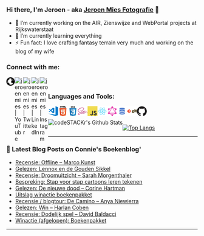 ### Hi there, I'm Jeroen - aka [Jeroen Mies Fotografie][website] 👋

- 🔭 I’m currently working on the AIR, Zienswijze and WebPortal projects at Rijkswaterstaat
- 🌱 I’m currently learning everything
- ⚡ Fun fact: I love crafting fantasy terrain very much and working on the blog of my wife

### Connect with me:

[<img align="left" alt="jeroenmies" width="22px" src="https://raw.githubusercontent.com/iconic/open-iconic/master/svg/globe.svg" />][website]
[<img align="left" alt="jeroenmies | YouTube" width="22px" src="https://cdn.jsdelivr.net/npm/simple-icons@v3/icons/youtube.svg" />][youtube]
[<img align="left" alt="jeroenmies | Twitter" width="22px" src="https://cdn.jsdelivr.net/npm/simple-icons@v3/icons/twitter.svg" />][twitter]
[<img align="left" alt="jeroenmies | LinkedIn" width="22px" src="https://cdn.jsdelivr.net/npm/simple-icons@v3/icons/linkedin.svg" />][linkedin]
[<img align="left" alt="jeroenmies | Instagram" width="22px" src="https://cdn.jsdelivr.net/npm/simple-icons@v3/icons/instagram.svg" />][instagram]

<br />

### Languages and Tools:

[<img align="left" alt="Visual Studio Code" width="26px" src="https://raw.githubusercontent.com/github/explore/80688e429a7d4ef2fca1e82350fe8e3517d3494d/topics/visual-studio-code/visual-studio-code.png" />][webdevplaylist]
[<img align="left" alt="HTML5" width="26px" src="https://raw.githubusercontent.com/github/explore/80688e429a7d4ef2fca1e82350fe8e3517d3494d/topics/html/html.png" />][webdevplaylist]
[<img align="left" alt="CSS3" width="26px" src="https://raw.githubusercontent.com/github/explore/80688e429a7d4ef2fca1e82350fe8e3517d3494d/topics/css/css.png" />][cssplaylist]
[<img align="left" alt="Sass" width="26px" src="https://raw.githubusercontent.com/github/explore/80688e429a7d4ef2fca1e82350fe8e3517d3494d/topics/sass/sass.png" />][cssplaylist]
[<img align="left" alt="JavaScript" width="26px" src="https://raw.githubusercontent.com/github/explore/80688e429a7d4ef2fca1e82350fe8e3517d3494d/topics/javascript/javascript.png" />][jsplaylist]
[<img align="left" alt="React" width="26px" src="https://raw.githubusercontent.com/github/explore/80688e429a7d4ef2fca1e82350fe8e3517d3494d/topics/react/react.png" />][reactplaylist]
[<img align="left" alt="GraphQL" width="26px" src="https://raw.githubusercontent.com/github/explore/80688e429a7d4ef2fca1e82350fe8e3517d3494d/topics/graphql/graphql.png" />][webdevplaylist]
[<img align="left" alt="SQL" width="26px" src="https://raw.githubusercontent.com/github/explore/80688e429a7d4ef2fca1e82350fe8e3517d3494d/topics/sql/sql.png" />][webdevplaylist]
[<img align="left" alt="Git" width="26px" src="https://raw.githubusercontent.com/github/explore/80688e429a7d4ef2fca1e82350fe8e3517d3494d/topics/git/git.png" />][webdevplaylist]
[<img align="left" alt="GitHub" width="26px" src="https://raw.githubusercontent.com/github/explore/78df643247d429f6cc873026c0622819ad797942/topics/github/github.png" />][webdevplaylist]

<br />
<br />

<img align="left" alt="codeSTACKr's Github Stats" src="https://github-readme-stats.vercel.app/api?username=jeroenmies&show_icons=true&hide_border=true&count_private=true&theme=tokyonight" />

[![Top Langs](https://github-readme-stats.vercel.app/api/top-langs/?username=jeroenmies)](https://github.com/jeroenmies/github-readme-stats)

---

### 📕 Latest Blog Posts on Connie's Boekenblog'
<!-- BLOG-POST-LIST:START -->
- [Recensie: Offline – Marco Kunst](https://conniesboekenblog.nl/2021/06/21/recensie-offline-marco-kunst/?utm_source=rss&utm_medium=rss&utm_campaign=recensie-offline-marco-kunst)
- [Gelezen: Lennox en de Gouden Sikkel](https://conniesboekenblog.nl/2021/06/20/gelezen-lennox-en-de-gouden-sikkel/?utm_source=rss&utm_medium=rss&utm_campaign=gelezen-lennox-en-de-gouden-sikkel)
- [Recensie: Droomuitzicht – Sarah Morgenthaler](https://conniesboekenblog.nl/2021/06/18/recensie-droomuitzicht-sarah-morgenthaler/?utm_source=rss&utm_medium=rss&utm_campaign=recensie-droomuitzicht-sarah-morgenthaler)
- [Bespreking: Stap voor stap cartoons leren tekenen](https://conniesboekenblog.nl/2021/06/16/bespreking-stap-voor-stap-cartoons-leren-tekenen/?utm_source=rss&utm_medium=rss&utm_campaign=bespreking-stap-voor-stap-cartoons-leren-tekenen)
- [Gelezen: De nieuwe dood – Corine Hartman](https://conniesboekenblog.nl/2021/06/14/gelezen-de-nieuwe-dood-corine-hartman/?utm_source=rss&utm_medium=rss&utm_campaign=gelezen-de-nieuwe-dood-corine-hartman)
- [Uitslag winactie boekenpakket](https://conniesboekenblog.nl/2021/06/13/uitslag-winactie-boekenpakket-2/?utm_source=rss&utm_medium=rss&utm_campaign=uitslag-winactie-boekenpakket-2)
- [Recensie / blogtour: De Camino – Anya Niewierra](https://conniesboekenblog.nl/2021/06/12/recensie-blogtour-de-camino-anya-niewierra/?utm_source=rss&utm_medium=rss&utm_campaign=recensie-blogtour-de-camino-anya-niewierra)
- [Gelezen: Win – Harlan Coben](https://conniesboekenblog.nl/2021/06/10/gelezen-win-harlan-coben/?utm_source=rss&utm_medium=rss&utm_campaign=gelezen-win-harlan-coben)
- [Recensie: Dodelijk spel – David Baldacci](https://conniesboekenblog.nl/2021/06/08/recensie-dodelijk-spel-david-baldacci/?utm_source=rss&utm_medium=rss&utm_campaign=recensie-dodelijk-spel-david-baldacci)
- [Winactie (afgelopen): Boekenpakket](https://conniesboekenblog.nl/2021/06/01/winactie-boekenpakket-nieuwe-versie/?utm_source=rss&utm_medium=rss&utm_campaign=winactie-boekenpakket-nieuwe-versie)
<!-- BLOG-POST-LIST:END -->

---

[website]: https://jeroenmiesfotografie.nl
[twitter]: https://twitter.com/jeroenmies
[youtube]: https://www.youtube.com/channel/UCdM6wXDAk3Y8_ycxkSfAD7Q
[instagram]: https://www.instagram.com/jeroenmies/
[linkedin]: https://www.linkedin.com/in/jeroenmies/
[webdevplaylist]: https://www.youtube.com/playlist?list=PLlhZGGVFsRrTQQnp_2UwWSoAigm-9_SqR
[jsplaylist]: https://www.youtube.com/playlist?list=PLC5BA7CB1270B2073
[cssplaylist]: https://www.youtube.com/playlist?list=PLlhZGGVFsRrSeV5xra6z-nU60cqompunz
[reactplaylist]: https://www.youtube.com/playlist?list=PLC5BA7CB1270B2073
